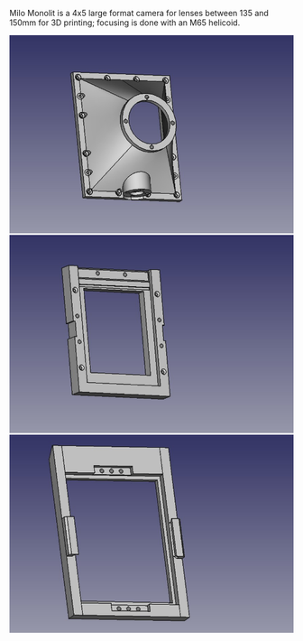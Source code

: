 Milo Monolit is a 4x5 large format camera for lenses between 135 and 150mm for 3D printing; focusing is done with an M65 helicoid.

![Alt text](https://github.com/Draganito/milo-monolit/blob/main/cone.jpeg)
![Alt text](https://github.com/Draganito/milo-monolit/blob/main/back.jpeg)
![Alt text](https://github.com/Draganito/milo-monolit/blob/main/groundglas.jpeg)
